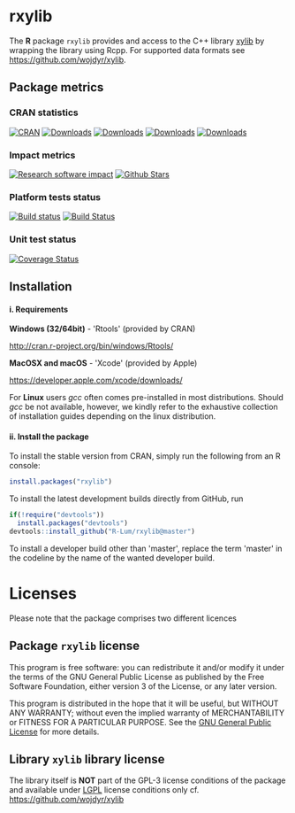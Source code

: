 # rxylib

The **R** package `rxylib` provides and access to the C++ library [xylib](http://xylib.sourceforge.net)
by wrapping the library using Rcpp. For supported data formats see https://github.com/wojdyr/xylib.

## Package metrics 
### CRAN statistics
[![CRAN](http://www.r-pkg.org/badges/version/rxylib)](http://cran.rstudio.com/package=rxylib)
[![Downloads](http://cranlogs.r-pkg.org/badges/grand-total/rxylib)](http://www.r-pkg.org/pkg/rxylib)
[![Downloads](http://cranlogs.r-pkg.org/badges/rxylib)](http://www.r-pkg.org/pkg/rxylib)
[![Downloads](http://cranlogs.r-pkg.org/badges/last-week/rxylib)](http://www.r-pkg.org/pkg/rxylib)
[![Downloads](http://cranlogs.r-pkg.org/badges/last-day/rxylib)](http://www.r-pkg.org/pkg/rxylib)

### Impact metrics
[![Research software impact](http://depsy.org/api/package/cran/rxylib/badge.svg)](http://depsy.org/package/r/rxylib)
[![Github Stars](https://img.shields.io/github/stars/R-Lum/rxylib.svg?style=social&label=Github)](https://github.com/R-Lum/rxylib)

### Platform tests status 
[![Build status](https://ci.appveyor.com/api/projects/status/7mmfpmo23k3iaq57/branch/master?svg=true)](https://ci.appveyor.com/project/RLumSK/rxylib/branch/master)
[![Build Status](https://travis-ci.org/R-Lum/rxylib.svg?branch=master)](https://travis-ci.org/R-Lum/rxylib)

### Unit test status
[![Coverage Status](https://img.shields.io/codecov/c/github/R-Lum/rxylib.svg)](https://codecov.io/github/R-Lum/rxylib?branch=master)

## Installation

#### i. Requirements

**Windows (32/64bit)** - 'Rtools' (provided by CRAN)

   http://cran.r-project.org/bin/windows/Rtools/

**MacOSX and macOS** - 'Xcode' (provided by Apple)

   https://developer.apple.com/xcode/downloads/

For **Linux** users *gcc* often comes pre-installed in most distributions. Should *gcc* be not available, however, we kindly refer to the exhaustive collection of installation guides depending on the linux distribution.

#### ii. Install the package

To install the stable version from CRAN, simply run the following from an R console:

```r
install.packages("rxylib")
```

To install the latest development builds directly from GitHub, run

```r
if(!require("devtools"))
  install.packages("devtools")
devtools::install_github("R-Lum/rxylib@master")
```
To install a developer build other than 'master', replace the term 'master' in the codeline by the name
of the wanted developer build. 


# Licenses

Please note that the package comprises two different licences 

## Package `rxylib` license 

This program is free software: you can redistribute it and/or modify
it under the terms of the GNU General Public License as published by
the Free Software Foundation, either version 3 of the License, or
any later version.

This program is distributed in the hope that it will be useful,
but WITHOUT ANY WARRANTY; without even the implied warranty of
MERCHANTABILITY or FITNESS FOR A PARTICULAR PURPOSE.  See the
[GNU General Public License](https://github.com/R-Lum/rxylib/blob/master/LICENSE) for more details.

## Library `xylib` library license 

The library itself is **NOT** part of the GPL-3 license conditions of the package 
and available under [LGPL](https://github.com/wojdyr/xylib/blob/master/COPYING) 
license conditions only cf. https://github.com/wojdyr/xylib

